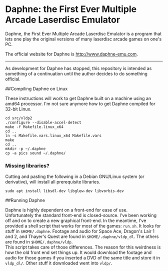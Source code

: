 Daphne: the First Ever Multiple Arcade Laserdisc Emulator
=========================================================

Daphne, the First Ever Multiple Arcade Laserdisc Emulator is a program 
that lets one play the original versions of many laserdisc arcade games 
on one's PC.

The official website for Daphne is http://www.daphne-emu.com.

---

As development for Daphne has stopped, this repository is intended as 
something of a continuation until the author decides to do something 
official.

##Compiling Daphne on Linux

These instructions will work to get Daphne built on a machine using an 
amd64 processor.  I'm not sure anymore how to get Daphne compiled for 
32-bit Linux.

    cd src/vldp2
    ./configure --disable-accel-detect
    make -f Makefile.linux_x64
    cd ..
    ln -s Makefile.vars.linux_x64 Makefile.vars
    make
    cd ..
    mkdir -p ~/.daphne
    cp -a pics sound ~/.daphne/

### Missing libraries?

Cutting and pasting the following in a Debian GNU/Linux system (or
derivative), will install all prerequisite libraries.

    sudo apt install libsdl-dev libglew-dev libvorbis-dev

##Running Daphne

Daphne is highly dependent on a front-end for ease of use.  
Unfortunately the standard front-end is closed-source.  I've been 
working off and on to create a new graphical front-end.  In the 
meantime, I've provided a shell script that works for most of the games: 
`run.sh`.  It looks for stuff in `$HOME/.daphne`.  Footage and audio for 
Space Ace, Dragon's Lair 1 and 2, and Thayer's Quest are found in 
`$HOME/.daphne/vldp_dl`.  The others are found in `$HOME/.daphne/vldp`.  
This script takes care of those differences.  The reason for this 
weirdness is how the old front end set things up.  It would download the 
footage and audio for those games if you inserted a DVD of the same 
title and store it in `vldp_dl/`.  Other stuff it downloaded went into 
`vldp/`.
